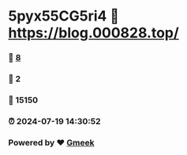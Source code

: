 # 5pyx55CG5ri4 :link: https://blog.000828.top/ 
### :page_facing_up: [8](https://blog.000828.top//tag.html) 
### :speech_balloon: 2 
### :hibiscus: 15150 
### :alarm_clock: 2024-07-19 14:30:52 
### Powered by :heart: [Gmeek](https://github.com/Meekdai/Gmeek)

